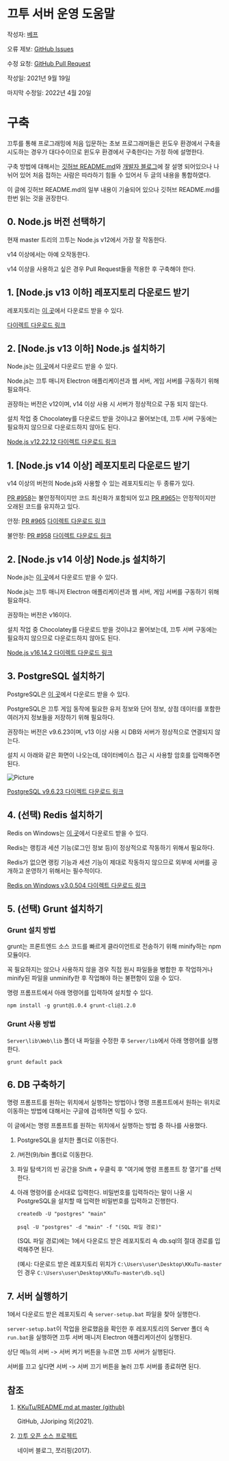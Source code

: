 # 끄투 서버 운영 도움말

작성자: [베프](https://github.com/lshqqytiger)

오류 제보: [GitHub Issues](https://github.com/lshqqytiger/KKuTuManual/issues)

수정 요청: [GitHub Pull Request](https://github.com/lshqqytiger/KKuTuManual/pulls)

작성일: 2021년 9월 19일

마지막 수정일: 2022년 4월 20일

# 구축

끄투를 통해 프로그래밍에 처음 입문하는 초보 프로그래머들은 윈도우 환경에서 구축을 시도하는 경우가 대다수이므로 윈도우 환경에서 구축한다는 가정 하에 설명한다.

구축 방법에 대해서는 [깃허브 README.md](https://github.com/JJoriping/KKuTu/blob/master/README.md)와 [개발자 블로그](https://blog.naver.com/dosel1005/220935346136)에 잘 설명 되어있으나 나뉘어 있어 처음 접하는 사람은 따라하기 힘들 수 있어서 두 글의 내용을 통합하였다.

이 글에 깃허브 README.md의 일부 내용이 기술되어 있으나 깃허브 README.md를 한번 읽는 것을 권장한다.

## 0. Node.js 버전 선택하기

현재 master 트리의 끄투는 Node.js v12에서 가장 잘 작동한다.

v14 이상에서는 아예 오작동한다.

v14 이상을 사용하고 싶은 경우 Pull Request들을 적용한 후 구축해야 한다.

## 1. [Node.js v13 이하] 레포지토리 다운로드 받기

레포지토리는 [이 곳](https://github.com/JJoriping/KKuTu)에서 다운로드 받을 수 있다.

[다이렉트 다운로드 링크](https://github.com/JJoriping/KKuTu/archive/refs/heads/master.zip)

## 2. [Node.js v13 이하] Node.js 설치하기

Node.js는 [이 곳](https://nodejs.org/ko/)에서 다운로드 받을 수 있다.

Node.js는 끄투 매니저 Electron 애플리케이션과 웹 서버, 게임 서버를 구동하기 위해 필요하다.

권장하는 버전은 v12이며, v14 이상 사용 시 서버가 정상적으로 구동 되지 않는다.

설치 작업 중 Chocolatey를 다운로드 받을 것이냐고 물어보는데, 끄투 서버 구동에는 필요하지 않으므로 다운로드하지 않아도 된다.

[Node.js v12.22.12 다이렉트 다운로드 링크](https://nodejs.org/download/release/v12.22.12/)

## 1. [Node.js v14 이상] 레포지토리 다운로드 받기

v14 이상의 버전의 Node.js와 사용할 수 있는 레포지토리는 두 종류가 있다.

[PR #958](https://github.com/JJoriping/KKuTu/pull/958)는 불안정적이지만 코드 최신화가 포함되어 있고
[PR #965](https://github.com/JJoriping/KKuTu/pull/965)는 안정적이지만 오래된 코드를 유지하고 있다.

안정: [PR #965](https://github.com/JJoriping/KKuTu/pull/965) [다이렉트 다운로드 링크](https://github.com/chuhyeonjin/KKuTu-PR/archive/refs/heads/pg-update.zip)

불안정: [PR #958](https://github.com/JJoriping/KKuTu/pull/958) [다이렉트 다운로드 링크](https://github.com/lshqqytiger/KKuTu-1/archive/refs/heads/latestnode.zip)

## 2. [Node.js v14 이상] Node.js 설치하기

Node.js는 [이 곳](https://nodejs.org/ko/)에서 다운로드 받을 수 있다.

Node.js는 끄투 매니저 Electron 애플리케이션과 웹 서버, 게임 서버를 구동하기 위해 필요하다.

권장하는 버전은 v16이다.

설치 작업 중 Chocolatey를 다운로드 받을 것이냐고 물어보는데, 끄투 서버 구동에는 필요하지 않으므로 다운로드하지 않아도 된다.

[Node.js v16.14.2 다이렉트 다운로드 링크](https://nodejs.org/download/release/v16.14.2/)

## 3. PostgreSQL 설치하기

PostgreSQL은 [이 곳](https://www.postgresql.org/)에서 다운로드 받을 수 있다.

PostgreSQL은 끄투 게임 동작에 필요한 유저 정보와 단어 정보, 상점 데이터를 포함한 여러가지 정보들을 저장하기 위해 필요하다.

권장하는 버전은 v9.6.23이며, v13 이상 사용 시 DB와 서버가 정상적으로 연결되지 않는다.

설치 시 아래와 같은 화면이 나오는데, 데이터베이스 접근 시 사용할 암호를 입력해주면 된다.

![Picture](https://blogfiles.pstatic.net/MjAxNzAyMTRfMTQw/MDAxNDg3MDU4MzI3MDYy.PH6LoFtDxAi5RkxDEmn0Ra7tex47kV8HcKllD_Wn0acg.BrYXRInYSzALKR-zZHWak2a_-ko6Qn8sy1vTBkvmnKwg.PNG.dosel1005/DB6.png?type=w3)

[PostgreSQL v9.6.23 다이렉트 다운로드 링크](https://www.enterprisedb.com/postgresql-tutorial-resources-training?cid=71)

## 4. (선택) Redis 설치하기

Redis on Windows는 [이 곳](https://github.com/microsoftarchive/redis/tree/win-3.0.504)에서 다운로드 받을 수 있다.

Redis는 랭킹과 세션 기능(로그인 정보 등)이 정상적으로 작동하기 위해서 필요하다.

Redis가 없으면 랭킹 기능과 세션 기능이 제대로 작동하지 않으므로 외부에 서버를 공개하고 운영하기 위해서는 필수적이다.

[Redis on Windows v3.0.504 다이렉트 다운로드 링크](https://github.com/microsoftarchive/redis/releases/download/win-3.0.504/Redis-x64-3.0.504.msi)

## 5. (선택) Grunt 설치하기

### Grunt 설치 방법

grunt는 프론트엔드 소스 코드를 빠르게 클라이언트로 전송하기 위해 minify하는 npm 모듈이다.

꼭 필요하지는 않으나 사용하지 않을 경우 직접 원시 파일들을 병합한 후 작업하거나 minify된 파일을 unminify한 후 작업해야 하는 불편함이 있을 수 있다.

명령 프롬프트에서 아래 명령어를 입력하여 설치할 수 있다.

```shell
npm install -g grunt@1.0.4 grunt-cli@1.2.0
```

### Grunt 사용 방법

`Server\lib\Web\lib` 폴더 내 파일을 수정한 후 `Server/lib`에서 아래 명령어를 실행한다.

```shell
grunt default pack
```

## 6. DB 구축하기

명령 프롬프트를 원하는 위치에서 실행하는 방법이나 명령 프롬프트에서 원하는 위치로 이동하는 방법에 대해서는 구글에 검색하면 익힐 수 있다.

이 글에서는 명령 프롬프트를 원하는 위치에서 실행하는 방법 중 하나를 사용했다.

1. PostgreSQL을 설치한 폴더로 이동한다.

2. /버전(9)/bin 폴더로 이동한다.

3. 파일 탐색기의 빈 공간을 Shift + 우클릭 후 "여기에 명령 프롬프트 창 열기"를 선택한다.

4. 아래 명령어를 순서대로 입력한다. 비밀번호를 입력하라는 말이 나올 시 PostgreSQL을 설치할 때 입력한 비밀번호를 입력하고 진행한다.

   ```shell
   createdb -U "postgres" "main"
   ```

   ```shell
   psql -U "postgres" -d "main" -f "(SQL 파일 경로)"
   ```

   (SQL 파일 경로)에는 1에서 다운로드 받은 레포지토리 속 db.sql의 절대 경로를 입력해주면 된다.

   (예시: 다운로드 받은 레포지토리 위치가 `C:\Users\user\Desktop\KKuTu-master`인 경우 `C:\Users\user\Desktop\KKuTu-master\db.sql`)

## 7. 서버 실행하기

1에서 다운로드 받은 레포지토리 속 `server-setup.bat` 파일을 찾아 실행한다.

`server-setup.bat`이 작업을 완료했음을 확인한 후 레포지토리의 Server 폴더 속 `run.bat`을 실행하면 끄투 서버 매니저 Electron 애플리케이션이 실행된다.

상단 메뉴의 서버 -> 서버 켜기 버튼을 누르면 끄투 서버가 실행된다.

서버를 끄고 싶다면 서버 -> 서버 끄기 버튼을 눌러 끄투 서버를 종료하면 된다.

## 참조

1. [KKuTu/README.md at master (github)](https://github.com/JJoriping/KKuTu/blob/master/README.md)

   GitHub, JJoriping 외(2021).

2. [끄투 오픈 소스 프로젝트](https://blog.naver.com/dosel1005/220935346136)

   네이버 블로그, 쪼리핑(2017).
